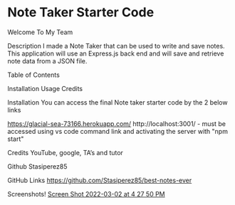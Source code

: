 # Note Taker Starter Code

Welcome To My Team

Description
I made a Note Taker that can be used to write and save notes. This application will use an Express.js back end and will save and retrieve note data from a JSON file.

Table of Contents

Installation
Usage
Credits

Installation 
You can access the final Note taker starter code by the 2 below links

https://glacial-sea-73166.herokuapp.com/
http://localhost:3001/ - must be accessed using vs code command link and activating the server with "npm start"

Credits YouTube, google, TA’s and tutor

Github Stasiperez85

GitHub Links https://github.com/Stasiperez85/best-notes-ever

Screenshots!
[Screen Shot 2022-03-02 at 4 27 50 PM](https://user-images.githubusercontent.com/78401136/156466955-07bc1549-4a6e-4fbb-8db2-12f33acc5736.png)
